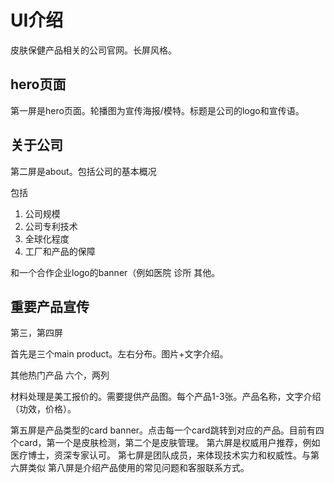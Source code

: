 # UI介绍

皮肤保健产品相关的公司官网。长屏风格。



## hero页面

第一屏是hero页面。轮播图为宣传海报/模特。标题是公司的logo和宣传语。



## 关于公司

第二屏是about。包括公司的基本概况

包括

1. 公司规模
2. 公司专利技术
3. 全球化程度
4. 工厂和产品的保障

和一个合作企业logo的banner（例如医院 诊所 其他。

## 重要产品宣传

第三，第四屏

首先是三个main product。左右分布。图片+文字介绍。

其他热门产品 六个，两列



材料处理是美工报价的。需要提供产品图。每个产品1-3张。产品名称，文字介绍（功效，价格）。

第五屏是产品类型的card banner。点击每一个card跳转到对应的产品。目前有四个card，第一个是皮肤检测，第二个是皮肤管理。
第六屏是权威用户推荐，例如医疗博士，资深专家认可。
第七屏是团队成员，来体现技术实力和权威性。与第六屏类似
第八屏是介绍产品使用的常见问题和客服联系方式。
